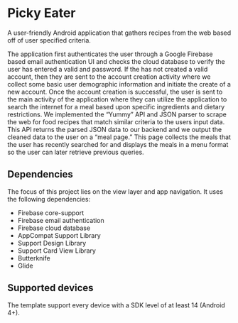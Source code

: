 # Picky Eater

A user-friendly Android application that gathers recipes from the web based off of user specified criteria.

The application first authenticates the user through a Google Firebase based email authentication UI and checks the cloud database to verify the user has entered a valid and password. If the has not created a valid account, then they are sent to the account creation activity where we collect some basic user demographic information and initiate the create of a new account. 
Once the account creation is successful, the user is sent to the main activity of the application where they can utilize the application to search the internet for a meal based upon specific ingredients and dietary restrictions. We implemented the “Yummy” API and JSON parser to scrape the web for food recipes that match similar criteria to the users input data. This API returns the parsed JSON data to our backend and we output the cleaned data to the user on a “meal page.” This page collects the meals that the user has recently searched for and displays the meals in a menu format so the user can later retrieve previous queries. 


## Dependencies

The focus of this project lies on the view layer and app navigation. It uses the following dependencies:

- Firebase core-support
- Firebase email authentication
- Firebase cloud database
- AppCompat Support Library
- Support Design Library
- Support Card View Library
- Butterknife
- Glide 

## Supported devices

The template support every device with a SDK level of at least 14 (Android 4+).
